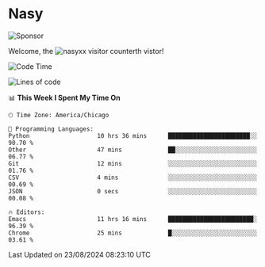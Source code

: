 # Nasy

<!--
<p align="center">
<img height="200" src="https://github-readme-stats.vercel.app/api?username=nasyxx&count_private=true&show_icons=true&theme=dracula&include_all_commits=true"/>
<img height="200" src="https://github-readme-stats.vercel.app/api/top-langs/?username=nasyxx&theme=dracula&hide=html,jupyter+notebook&count_private=true&show_icons=true"/>
</p>

  
----------------
-->

![Sponsor](https://img.shields.io/static/v1.svg?label=Sponsor&message=%E2%9D%A4&logo=GitHub&style=flat&color=pink)
 
Welcome, the ![nasyxx visitor counter](https://count.getloli.com/get/@nasyxx?theme=rule34)th vistor!
 
<!--START_SECTION:waka-->
![Code Time](http://img.shields.io/badge/Code%20Time-4%2C594%20hrs%2031%20mins-blue)

![Lines of code](https://img.shields.io/badge/From%20Hello%20World%20I%27ve%20Written-6.4%20million%20lines%20of%20code-blue)

📊 **This Week I Spent My Time On** 

```text
🕑︎ Time Zone: America/Chicago

💬 Programming Languages: 
Python                   10 hrs 36 mins      ███████████████████████░░   90.70 % 
Other                    47 mins             ██░░░░░░░░░░░░░░░░░░░░░░░   06.77 % 
Git                      12 mins             ░░░░░░░░░░░░░░░░░░░░░░░░░   01.76 % 
CSV                      4 mins              ░░░░░░░░░░░░░░░░░░░░░░░░░   00.69 % 
JSON                     0 secs              ░░░░░░░░░░░░░░░░░░░░░░░░░   00.08 % 

🔥 Editors: 
Emacs                    11 hrs 16 mins      ████████████████████████░   96.39 % 
Chrome                   25 mins             █░░░░░░░░░░░░░░░░░░░░░░░░   03.61 % 
```


 Last Updated on 23/08/2024 08:23:10 UTC
<!--END_SECTION:waka-->

<!-- ![visitors](https://visitor-badge.laobi.icu/badge?page_id=nasyxx.nasyxx) -->
